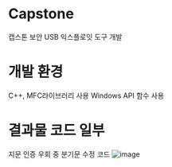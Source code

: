 # Capstone
캡스톤 보안 USB 익스플로잇 도구 개발

# 개발 환경
C++, MFC라이브러리 사용
Windows API 함수 사용

# 결과물 코드 일부
지문 인증 우회 중 분기문 수정 코드
![image](https://github.com/kwonL57/Capstone/assets/109738563/bbad3941-9867-4b81-950e-ae279dff3d89)

